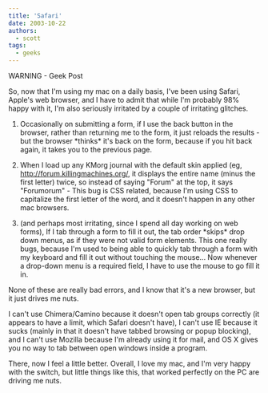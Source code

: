 ```yaml
---
title: 'Safari'
date: 2003-10-22
authors:
  - scott
tags:
  - geeks
---
```


WARNING - Geek Post

So, now that I'm using my mac on a daily basis, I've been using Safari, Apple's web browser, and I have to admit that while I'm probably 98% happy with it, I'm also seriously irritated by a couple of irritating glitches.

1. Occasionally on submitting a form, if I use the back button in the browser, rather than returning me to the form, it just reloads the results - but the browser \*thinks\* it's back on the form, because if you hit back again, it takes you to the previous page.

2. When I load up any KMorg journal with the default skin applied (eg, http://forum.killingmachines.org/, it displays the entire name (minus the first letter) twice, so instead of saying "Forum" at the top, it says "Forumorum" - This bug is CSS related, because I'm using CSS to capitalize the first letter of the word, and it doesn't happen in any other mac browsers.

3. (and perhaps most irritating, since I spend all day working on web forms), If I tab through a form to fill it out, the tab order \*skips\* drop down menus, as if they were not valid form elements. This one really bugs, because I'm used to being able to quickly tab through a form with my keyboard and fill it out without touching the mouse... Now whenever a drop-down menu is a required field, I have to use the mouse to go fill it in.

None of these are really bad errors, and I know that it's a new browser, but it just drives me nuts.

I can't use Chimera/Camino because it doesn't open tab groups correctly (it appears to have a limit, which Safari doesn't have), I can't use IE because it sucks (mainly in that it doesn't have tabbed browsing or popup blocking), and I can't use Mozilla because I'm already using it for mail, and OS X gives you no way to tab between open windows inside a program.

There, now I feel a little better. Overall, I love my mac, and I'm very happy with the switch, but little things like this, that worked perfectly on the PC are driving me nuts.
